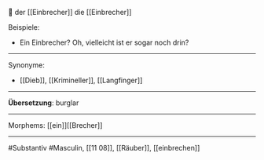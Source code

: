 🔵 der [[Einbrecher]]
die [[Einbrecher]]

Beispiele:

- Ein Einbrecher? Oh, vielleicht ist er sogar noch drin?

---
Synonyme:
- [[Dieb]], [[Krimineller]], [[Langfinger]]

---
**Übersetzung**: burglar

---
Morphems:
[[ein]][[Brecher]]

---
#Substantiv #Masculin, [[11 08]], [[Räuber]], [[einbrechen]]
